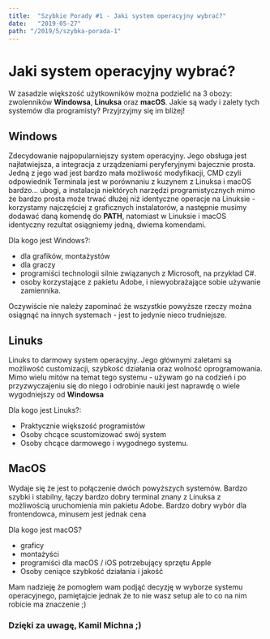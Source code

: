 ```yaml
---
title:  "Szybkie Porady #1 - Jaki system operacyjny wybrać?"
date:   "2019-05-27"
path: "/2019/5/szybka-porada-1"
---
```

# Jaki system operacyjny wybrać?

W zasadzie większość użytkowników można podzielić na 3 obozy: zwolenników __Windowsa__, __Linuksa__ oraz __macOS__. Jakie są wady i zalety tych systemów dla programisty? Przyjrzyjmy się im bliżej!



## Windows

Zdecydowanie najpopularniejszy system operacyjny. Jego obsługa jest najłatwiejsza, a integracja z urządzeniami peryferyjnymi bajecznie prosta. Jedną z jego wad jest bardzo mała możliwość modyfikacji, CMD czyli odpowiednik Terminala jest w porównaniu z kuzynem z Linuksa i macOS bardzo... ubogi, a instalacja niektórych narzędzi programistycznych mimo że  bardzo prosta może trwać dłużej niż identyczne operacje na Linuksie - korzystamy najczęściej z graficznych instalatorów, a następnie musimy dodawać daną komendę do __PATH__, natomiast w Linuksie i macOS identyczny rezultat osiągniemy jedną, dwiema komendami.

Dla kogo jest Windows?:
* dla grafików, montażystów
* dla graczy
* programiści technologii silnie związanych z Microsoft, na przykład C#.
* osoby korzystające z pakietu Adobe, i niewyobrażające sobie używanie zamiennika.

Oczywiście nie należy zapominać że wszystkie powyższe rzeczy można osiągnąć na innych systemach - jest to jedynie nieco trudniejsze.

## Linuks

Linuks to darmowy system operacyjny. Jego głównymi zaletami są możliwość customizacji, szybkość działania oraz wolność oprogramowania. Mimo wielu mitów na temat tego systemu - używam go na codzień i po przyzwyczajeniu się do niego i odrobinie nauki jest naprawdę o wiele wygodniejszy od __Windowsa__

Dla kogo jest Linuks?:
* Praktycznie większość programistów
* Osoby chcące scustomizować swój system
* Osoby chcące darmowego i wygodnego systemu.

## MacOS 

Wydaje się że jest to połączenie dwóch powyższych systemów. Bardzo szybki i stabilny, łączy bardzo dobry terminal znany z Linuksa z możliwością uruchomienia min pakietu Adobe. Bardzo dobry wybór dla frontendowca, minusem jest jednak cena

Dla kogo jest macOS?

* graficy
* montażyści
* programiści dla macOS / iOS potrzebujący sprzętu Apple
* Osoby ceniące szybkość działania i jakość 

Mam nadzieję że pomogłem wam podjąć decyzję w wyborze systemu operacyjnego, pamiętajcie jednak że to nie wasz setup ale to co na nim robicie ma znaczenie ;)
### Dzięki za uwagę, Kamil Michna ;)
